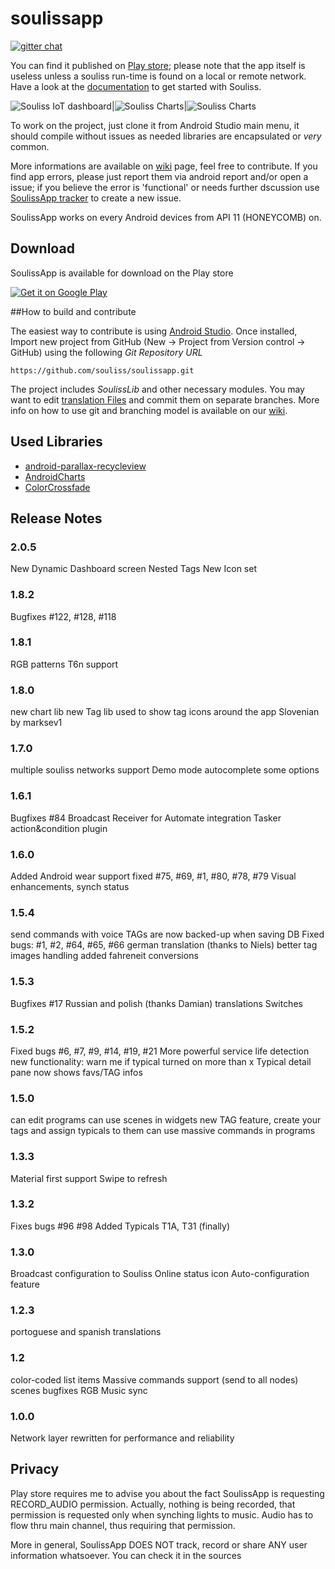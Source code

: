 # soulissapp

[![gitter chat](https://badges.gitter.im/Join%20Chat.svg)](https://gitter.im/orgs/souliss/rooms#)

You can find it published on <a href="https://play.google.com/store/apps/details?Id=it.angelic.soulissclient">Play store</a>; please note that the app itself is useless unless a souliss run-time is found on a local or remote network. Have a look at the <a href="http://souliss.github.io/welcome/">documentation</a> to get started with Souliss.

 
<img alt="Souliss IoT dashboard"   src="https://lh3.googleusercontent.com/LuBBco1CyPm7Zyz1YytKTiWGu-5s9wPzhchXkfwKmkcRM0WFQRGo8ZqZku4EgEHRPiM=h310-rw" />|<img alt="Souliss Charts"   src="https://lh3.googleusercontent.com/Zy04p_27O0f5TeXU3d1vLcVYCRqu8Od8kvX-_qNi2RmOs8wsBdAUI0o5z_JADTS1lcn0=h310-rw" />|<img alt="Souliss Charts"   src="https://lh3.googleusercontent.com/mjObldwajd1K9LHuFk6QKRRZJW69k6cHKNgshjC5scP3O1XIK0rh2dfhHC7SSo7JGXoP=h310-rw" />
 
To work on the project, just clone it from Android Studio main menu, it should compile without issues as needed libraries are encapsulated or *very* common. 

More informations are available on <a href="https://github.com/souliss/souliss/wiki/SoulissApp">wiki</a> page, feel free to contribute. If you find app errors, please just report them via android report and/or open a issue; if you believe the error is 'functional' or needs further dscussion use <a href="https://github.com/souliss/soulissapp/issues">SoulissApp tracker</a> to create a new issue.

SoulissApp works on every Android devices from API 11 (HONEYCOMB) on.

## Download

SoulissApp is available for download on the Play store

<a href="https://play.google.com/store/apps/details?id=it.angelic.soulissclient">
<img alt="Get it on Google Play"   src="http://steverichey.github.io/google-play-badge-svg/img/en_get.svg" /></a>
</a>



##How to build and contribute

The easiest way to contribute is using <a href="https://developer.android.com/sdk/index.html">Android Studio</a>. Once installed, Import new project from GitHub (New -> Project from Version control -> GitHub) using the following _Git Repository URL_

    https://github.com/souliss/soulissapp.git
    
The project includes *SoulissLib* and other necessary modules. You may want to edit <a href="https://github.com/souliss/soulissapp/blob/master/soulissLib/src/main/res/values">translation Files</a> and commit them on separate branches. More info on how to use git and branching model is available on our <a href="https://github.com/souliss/souliss/wiki/Contribute">wiki</a>.

## Used Libraries

* [android-parallax-recycleview](https://github.com/kanytu/android-parallax-recyclerview)
* [AndroidCharts](https://github.com/HackPlan/AndroidCharts)
* [ColorCrossfade](https://github.com/noties/ColorCrossFade)

## Release Notes

### 2.0.5
New Dynamic Dashboard screen
Nested Tags
New Icon set

### 1.8.2
Bugfixes #122, #128, #118

### 1.8.1
RGB patterns
T6n support

### 1.8.0
new chart lib
new Tag lib used to show tag icons around the app
Slovenian by marksev1

### 1.7.0
multiple souliss networks support
Demo mode
autocomplete some options

### 1.6.1
Bugfixes #84
Broadcast Receiver for Automate integration
Tasker action&condition plugin

### 1.6.0
Added Android wear support
fixed #75, #69, #1, #80, #78, #79
Visual enhancements, synch status


### 1.5.4
send commands with voice
TAGs are now backed-up when saving DB
Fixed bugs: #1, #2, #64, #65, #66
german translation (thanks to Niels)
better tag images handling
added fahreneit conversions

### 1.5.3
Bugfixes #17
Russian and polish (thanks Damian) translations
Switches

### 1.5.2
Fixed bugs #6, #7, #9, #14, #19, #21
More powerful service life detection
new functionality: warn me if typical turned on more than x
Typical detail pane now shows favs/TAG infos

### 1.5.0
can edit programs
can use scenes in widgets
new TAG feature, create your tags and assign typicals to them
can use massive commands in programs

### 1.3.3
Material first support
Swipe to refresh

### 1.3.2
Fixes bugs #96 #98
Added Typicals T1A, T31 (finally)

### 1.3.0
Broadcast configuration to Souliss
Online status icon
Auto-configuration feature

### 1.2.3
portoguese and spanish translations

### 1.2
color-coded list items
Massive commands support (send to all nodes)
scenes bugfixes
RGB Music sync

### 1.0.0
Network layer rewritten for performance and reliability

## Privacy

Play store requires me to advise you about the fact SoulissApp is requesting RECORD_AUDIO permission. Actually, nothing is being recorded, that permission is requested only when synching lights to music. Audio has to flow thru main channel, thus requiring that permission. 

More in general, SoulissApp DOES NOT track, record or share ANY user information whatsoever. You can check it in the sources
